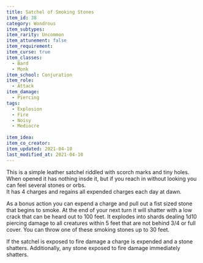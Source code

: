 ```yaml
---
title: Satchel of Smoking Stones
item_id: 38
category: Wondrous
item_subtypes:
item_rarity: Uncommon 
item_attunement: false
item_requirement:
item_curse: true
item_classes:
  - Bard
  - Monk
item_school: Conjuration
item_role:
  - Attack
item_damage:
  - Piercing
tags:
  - Explosion
  - Fire
  - Noisy
  - Mediocre
  
item_idea:
item_co_creator:
item_updated: 2021-04-10
last_modified_at: 2021-04-10
---
```


This is a simple leather satchel riddled with scorch marks and tiny holes. When opened it has nothing insde it, but if you reach in without looking you can feel several stones or orbs.  
It has 4 charges and regains all expended charges each day at dawn.

As a bonus action you can expend a charge and pull out a fist sized stone that begins to smoke. At the end of your next turn it will shatter with a low crack that can be heard out to 100 feet. It explodes into shards dealing 1d10 piercing damage to all creatures within 5 feet that are not behind 3/4 or full cover. You can throw one of these smoking stones up to 30 feet.

<div class="curse">
If the satchel is exposed to fire damage a charge is expended and a stone shatters. Additionally, any stone exposed to fire damage immediately shatters.
</div>
